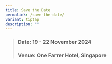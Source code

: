```yaml
---
title: Save the Date
permalink: /save-the-date/
variant: tiptap
description: ""
---
```

<blockquote>
<h3>Date: 19 - 22 November 2024</h3>
<h3>Venue: One Farrer Hotel, Singapore</h3>
</blockquote>
<h1></h1>
<p></p>